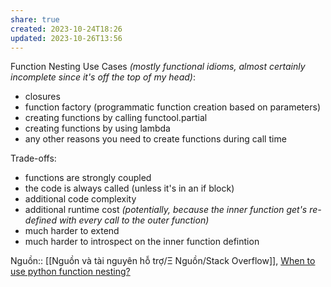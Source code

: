 ```yaml
---
share: true
created: 2023-10-24T18:26
updated: 2023-10-26T13:56
---
```

Function Nesting Use Cases _(mostly functional idioms, almost certainly incomplete since it's off the top of my head)_:

- closures
- function factory (programmatic function creation based on parameters)
- creating functions by calling functool.partial
- creating functions by using lambda
- any other reasons you need to create functions during call time

Trade-offs:

- functions are strongly coupled
- the code is always called (unless it's in an if block)
- additional code complexity
- additional runtime cost _(potentially, because the inner function get's re-defined with every call to the outer function)_
- much harder to extend
- much harder to introspect on the inner function defintion

Nguồn:: [[Nguồn và tài nguyên hỗ trợ/Ξ Nguồn/Stack Overflow]], [When to use python function nesting?](https://softwareengineering.stackexchange.com/a/237944/192731)